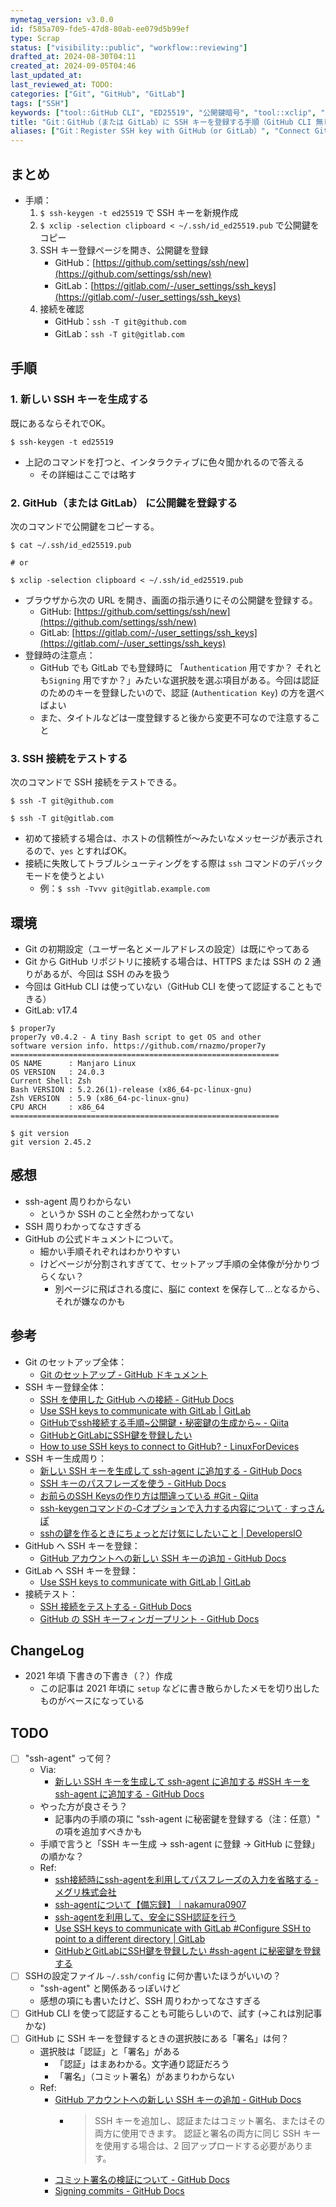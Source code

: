 ```yaml
---
mymetag_version: v3.0.0
id: f585a709-fde5-47d8-80ab-ee079d5b99ef
type: Scrap
status: ["visibility::public", "workflow::reviewing"]
drafted_at: 2024-08-30T04:11
created_at: 2024-09-05T04:46
last_updated_at:
last_reviewed_at: TODO:
categories: ["Git", "GitHub", "GitLab"]
tags: ["SSH"]
keywords: ["tool::GitHub CLI", "ED25519", "公開鍵暗号", "tool::xclip", "ssh-agent"]
title: "Git：GitHub（または GitLab）に SSH キーを登録する手順（GitHub CLI 無し）（v2024-09"
aliases: ["Git：Register SSH key with GitHub（or GitLab）", "Connect Git to GitHub（or GitLab）with SSH"]
---
```


## まとめ

- 手順：
    1. `$ ssh-keygen -t ed25519` で SSH キーを新規作成
    2. `$ xclip -selection clipboard < ~/.ssh/id_ed25519.pub` で公開鍵をコピー
    3. SSH キー登録ページを開き、公開鍵を登録
        - GitHub：[https://github.com/settings/ssh/new](https://github.com/settings/ssh/new)
        - GitLab：[https://gitlab.com/-/user_settings/ssh_keys](https://gitlab.com/-/user_settings/ssh_keys)
    4. 接続を確認
        - GitHub：`ssh -T git@github.com`
        - GitLab：`ssh -T git@gitlab.com`

## 手順

### 1. 新しい SSH キーを生成する

既にあるならそれでOK。

```console
$ ssh-keygen -t ed25519
```

- 上記のコマンドを打つと、インタラクティブに色々聞かれるので答える
    - その詳細はここでは略す

### 2. GitHub（または GitLab） に公開鍵を登録する

次のコマンドで公開鍵をコピーする。

```console
$ cat ~/.ssh/id_ed25519.pub

# or

$ xclip -selection clipboard < ~/.ssh/id_ed25519.pub
```

- ブラウザから次の URL を開き、画面の指示通りにその公開鍵を登録する。
    - GitHub: [https://github.com/settings/ssh/new](https://github.com/settings/ssh/new)
    - GitLab: [https://gitlab.com/-/user_settings/ssh_keys](https://gitlab.com/-/user_settings/ssh_keys)
- 登録時の注意点：
    - GitHub でも GitLab でも登録時に 「`Authentication` 用ですか？ それとも`Signing` 用ですか？」みたいな選択肢を選ぶ項目がある。今回は認証のためのキーを登録したいので、認証 (`Authentication Key`) の方を選べばよい
    - また、タイトルなどは一度登録すると後から変更不可なので注意すること

### 3. SSH 接続をテストする

次のコマンドで SSH 接続をテストできる。

```console
$ ssh -T git@github.com
```

```console
$ ssh -T git@gitlab.com
```

- 初めて接続する場合は、ホストの信頼性が〜みたいなメッセージが表示されるので、`yes` とすればOK。
- 接続に失敗してトラブルシューティングをする際は `ssh` コマンドのデバックモードを使うとよい
    - 例：`$ ssh -Tvvv git@gitlab.example.com`

## 環境

- Git の初期設定（ユーザー名とメールアドレスの設定）は既にやってある
- Git から GitHub リポジトリに接続する場合は、HTTPS または SSH の 2 通りがあるが、今回は SSH のみを扱う
- 今回は GitHub CLI は使っていない（GitHub CLI を使って認証することもできる）
- GitLab: v17.4

```console
$ proper7y
proper7y v0.4.2 - A tiny Bash script to get OS and other
software version info. https://github.com/rnazmo/proper7y
============================================================
OS NAME      : Manjaro Linux
OS VERSION   : 24.0.3
Current Shell: Zsh
Bash VERSION : 5.2.26(1)-release (x86_64-pc-linux-gnu)
Zsh VERSION  : 5.9 (x86_64-pc-linux-gnu)
CPU ARCH     : x86_64
============================================================

$ git version
git version 2.45.2
```

## 感想

- ssh-agent 周りわからない
    - というか SSH のこと全然わかってない
- SSH 周りわかってなさすぎる
- GitHub の公式ドキュメントについて。
    - 細かい手順それぞれはわかりやすい
    - けどページが分割されすぎてて、セットアップ手順の全体像が分かりづらくない？
        - 別ページに飛ばされる度に、脳に context を保存して…となるから、それが嫌なのかも

## 参考

- Git のセットアップ全体：
    - [Git のセットアップ - GitHub ドキュメント](https://docs.github.com/en/get-started/getting-started-with-git/set-up-git#authenticating-with-github-from-git)
- SSH キー登録全体：
    - [SSH を使用した GitHub への接続 - GitHub Docs](https://docs.github.com/ja/authentication/connecting-to-github-with-ssh)
    - [Use SSH keys to communicate with GitLab | GitLab](https://docs.gitlab.com/ee/user/ssh.html)
    - [GitHubでssh接続する手順~公開鍵・秘密鍵の生成から~ - Qiita](https://qiita.com/shizuma/items/2b2f873a0034839e47ce)
    - [GitHubとGitLabにSSH鍵を登録したい](https://zenn.dev/shotakaha/articles/ba3e97cfe0837721c3f3)
    - [How to use SSH keys to connect to GitHub? - LinuxForDevices](https://www.linuxfordevices.com/tutorials/linux/connect-to-github-with-ssh)
- SSH キー生成周り：
    - [新しい SSH キーを生成して ssh-agent に追加する - GitHub Docs](https://docs.github.com/ja/authentication/connecting-to-github-with-ssh/generating-a-new-ssh-key-and-adding-it-to-the-ssh-agent)
    - [SSH キーのパスフレーズを使う - GitHub Docs](https://docs.github.com/ja/authentication/connecting-to-github-with-ssh/working-with-ssh-key-passphrases)
    - [お前らのSSH Keysの作り方は間違っている #Git - Qiita](https://qiita.com/suthio/items/2760e4cff0e185fe2db9)
    - [ssh-keygenコマンドの-Cオプションで入力する内容について · すっさんぽ](https://sussan-po.com/2022/07/06/ssh-keygen-command/)
    - [sshの鍵を作るときにちょっとだけ気にしたいこと | DevelopersIO](https://dev.classmethod.jp/articles/ssh-keygen-tips/)
- GitHub へ SSH キーを登録：
    - [GitHub アカウントへの新しい SSH キーの追加 - GitHub Docs](https://docs.github.com/ja/authentication/connecting-to-github-with-ssh/adding-a-new-ssh-key-to-your-github-account)
- GitLab へ SSH キーを登録：
    - [Use SSH keys to communicate with GitLab | GitLab](https://docs.gitlab.com/ee/user/ssh.html)
- 接続テスト：
    - [SSH 接続をテストする - GitHub Docs](https://docs.github.com/ja/authentication/connecting-to-github-with-ssh/testing-your-ssh-connection)
    - [GitHub の SSH キーフィンガープリント - GitHub Docs](https://docs.github.com/ja/authentication/keeping-your-account-and-data-secure/githubs-ssh-key-fingerprints)

## ChangeLog

- 2021 年頃 下書きの下書き（？）作成
    - この記事は 2021 年頃に `setup` などに書き散らかしたメモを切り出したものがベースになっている

## TODO

- [ ] "ssh-agent" って何？
    - Via:
        - [新しい SSH キーを生成して ssh-agent に追加する #SSH キーを ssh-agent に追加する - GitHub Docs](https://docs.github.com/ja/authentication/connecting-to-github-with-ssh/generating-a-new-ssh-key-and-adding-it-to-the-ssh-agent#adding-your-ssh-key-to-the-ssh-agent)
    - やった方が良さそう？
        - 記事内の手順の項に "ssh-agent に秘密鍵を登録する（注：任意）" の項を追加すべきかも
    - 手順で言うと「SSH キー生成 → ssh-agent に登録 → GitHub に登録」の順かな？
    - Ref:
        - [ssh接続時にssh-agentを利用してパスフレーズの入力を省略する - メグリ株式会社](https://mgre.co.jp/blog/3478)
        - [ssh-agentについて【備忘録】｜nakamura0907](https://note.com/nakamura0907/n/n27088ff83bf4)
        - [ssh-agentを利用して、安全にSSH認証を行う](https://zenn.dev/naoki_mochizuki/articles/ce381be617cd312ffe7f)
        - [Use SSH keys to communicate with GitLab #Configure SSH to point to a different directory | GitLab](https://docs.gitlab.com/ee/user/ssh.html#configure-ssh-to-point-to-a-different-directory)
        - [GitHubとGitLabにSSH鍵を登録したい #ssh-agent に秘密鍵を登録する](https://zenn.dev/shotakaha/articles/ba3e97cfe0837721c3f3#ssh-agent-%E3%81%AB%E7%A7%98%E5%AF%86%E9%8D%B5%E3%82%92%E7%99%BB%E9%8C%B2%E3%81%99%E3%82%8B)
- [ ] SSHの設定ファイル `~/.ssh/config` に何か書いたほうがいいの？
    - "ssh-agent" と関係あるっぽいけど
    - 感想の項にも書いたけど、SSH 周りわかってなさすぎる
- [ ] GitHub CLI を使って認証することも可能らしいので、試す (→これは別記事かな)
- [ ] GitHub に SSH キーを登録するときの選択肢にある「署名」は何？
    - 選択肢は「認証」と「署名」がある
        - 「認証」はまあわかる。文字通り認証だろう
        - 「署名」（コミット署名）があまりわからない
    - Ref:
        - [GitHub アカウントへの新しい SSH キーの追加 - GitHub Docs](https://docs.github.com/ja/authentication/connecting-to-github-with-ssh/adding-a-new-ssh-key-to-your-github-account)
            - > SSH キーを追加し、認証またはコミット署名、またはその両方に使用できます。 認証と署名の両方に同じ SSH キーを使用する場合は、2 回アップロードする必要があります。
        - [コミット署名の検証について - GitHub Docs](https://docs.github.com/ja/authentication/managing-commit-signature-verification/about-commit-signature-verification)
        - [Signing commits - GitHub Docs](https://docs.github.com/en/authentication/managing-commit-signature-verification/signing-commits)

